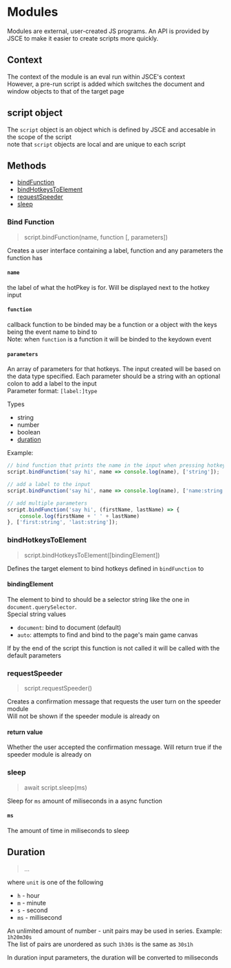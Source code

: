 # Modules 

Modules are external, user-created JS programs. An API is provided by JSCE to make it easier to create scripts more quickly.

## Context 

The context of the module is an eval run within JSCE's context  
However, a pre-run script is added which switches the document and window objects to that of the target page

## script object

The `script` object is an object which is defined by JSCE and accesable in the scope of the script  
note that `script` objects are local and are unique to each script 

## Methods 

- [bindFunction](#bind-function)
- [bindHotkeysToElement](#bindhotkeystoelement)
- [requestSpeeder](#requestspeeder)
- [sleep](#sleep)

### Bind Function

> script.bindFunction(name, function [, parameters])

Creates a user interface containing a label, function and any parameters the function has

#### `name`

the label of what the hotPkey is for. Will be displayed next to the hotkey input

#### `function`

callback function to be binded may be a function or a object with the keys being the event name to bind to  
Note: when `function` is a function it will be binded to the keydown event 

#### `parameters`
An array of parameters for that hotkeys. The input created will be based on the data type specified. Each parameter should be a string with an optional colon to add a label to the input  
Parameter format: `[label:]type`

Types 

- string
- number
- boolean
- [duration](#duration)

Example:  
```js
// bind function that prints the name in the input when pressing hotkey 
script.bindFunction('say hi', name => console.log(name), ['string']);

// add a label to the input
script.bindFunction('say hi', name => console.log(name), ['name:string']);

// add multiple parameters
script.bindFunction('say hi', (firstName, lastName) => {
    console.log(firstName + ' ' + lastName)
}, ['first:string', 'last:string']);
```
  

### bindHotkeysToElement

> script.bindHotkeysToElement([bindingElement])

Defines the target element to bind hotkeys defined in `bindFunction` to 

#### bindingElement 
The element to bind to should be a selector string like the one in `document.querySelector`.  
Special string values

- `document`: bind to document (default)
- `auto`: attempts to find and bind to the page's main game canvas

If by the end of the script this function is not called it will be called with the default parameters

### requestSpeeder

> script.requestSpeeder()

Creates a confirmation message that requests the user turn on the speeder module  
Will not be shown if the speeder module is already on

#### return value 
Whether the user accepted the confirmation message. Will return true if the speeder module is already on
  

### sleep 

> await script.sleep(ms)

Sleep for `ms` amount of miliseconds in a async function 

#### `ms` 

The amount of time in miliseconds to sleep

## Duration

> <number><unit>...

where `unit` is one of the following

- `h` - hour
- `m` - minute
- `s` - second
- `ms` - millisecond

An unlimited amount of number - unit pairs may be used in series. Example: `1h20m30s`  
The list of pairs are unordered as such `1h30s` is the same as `30s1h`

In duration input parameters, the duration will be converted to miliseconds